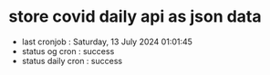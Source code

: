 # store covid daily api as json data

- last cronjob : Saturday, 13 July 2024 01:01:45
- status og cron : success
- status daily cron : success
      
      